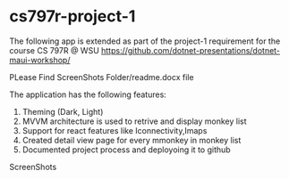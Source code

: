 # cs797r-project-1

The following app is extended as part of the project-1 requirement for the course CS 797R @ WSU  https://github.com/dotnet-presentations/dotnet-maui-workshop/

PLease Find ScreenShots Folder/readme.docx file 

The application has the following features:
1. Theming (Dark, Light)
2. MVVM architecture is used to retrive and display monkey list
3. Support for react features like Iconnectivity,Imaps 
4. Created detail view page for every mmonkey in monkey list
5. Documented project process and deployoing it to github

ScreenShots
